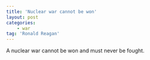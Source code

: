 ```yaml
---
title: 'Nuclear war cannot be won'
layout: post
categories:
    - war
tag: 'Ronald Reagan'
---
```


A nuclear war cannot be won and must never be fought.
